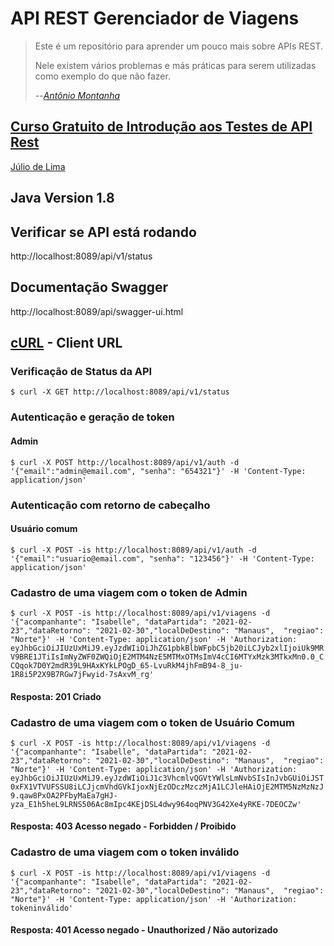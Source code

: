 # API REST Gerenciador de Viagens

> Este é um repositório para aprender um pouco mais sobre APIs REST.
> 
> Nele existem vários problemas e más práticas para serem utilizadas 
> como exemplo do que não fazer.
> 
> --<cite>[Antônio Montanha](https://github.com/AntonioMontanha/gerenciador-viagens)</cite>

## [Curso Gratuito de Introdução aos Testes de API Rest](https://www.youtube.com/playlist?list=PLf8x7B3nFTl17WeEVj405tHlstiq1kNBX)

[Júlio de Lima](https://github.com/juliointest)

## Java Version 1.8

## Verificar se API está rodando
http://localhost:8089/api/v1/status

## Documentação Swagger
http://localhost:8089/api/swagger-ui.html

## [cURL](https://pt.wikipedia.org/wiki/CURL) - Client URL

### Verificação de Status da API
`$ curl -X GET http://localhost:8089/api/v1/status`

### Autenticação e geração de token

#### Admin

`$ curl -X POST http://localhost:8089/api/v1/auth -d '{"email":"admin@email.com", "senha": "654321"}' -H 'Content-Type: application/json'`


### Autenticação com retorno de cabeçalho

#### Usuário comum
`$ curl -X POST -is http://localhost:8089/api/v1/auth -d '{"email":"usuario@email.com", "senha": "123456"}' -H 'Content-Type: application/json'`

### Cadastro de uma viagem com o token de Admin
`$ curl -X POST -is http://localhost:8089/api/v1/viagens -d '{"acompanhante": "Isabelle", "dataPartida": "2021-02-23","dataRetorno": "2021-02-30","localDeDestino": "Manaus",  "regiao": "Norte"}' -H 'Content-Type: application/json' -H 'Authorization: eyJhbGciOiJIUzUxMiJ9.eyJzdWIiOiJhZG1pbkBlbWFpbC5jb20iLCJyb2xlIjoiUk9MRV9BRE1JTiIsImNyZWF0ZWQiOjE2MTM4NzE5MTMxOTMsImV4cCI6MTYxMzk3MTkxMn0.0_CCQqok7D0Y2mdR39L9HAxKYkLPOgD_65-LvuRkM4jhFmB94-8_ju-1R8i5P2X9B7RGw7jFwyid-7sAxvM_rg'`

#### Resposta: 201 Criado

### Cadastro de uma viagem com o token de Usuário Comum
`$ curl -X POST -is http://localhost:8089/api/v1/viagens -d '{"acompanhante": "Isabelle", "dataPartida": "2021-02-23","dataRetorno": "2021-02-30","localDeDestino": "Manaus",  "regiao": "Norte"}' -H 'Content-Type: application/json' -H 'Authorization: eyJhbGciOiJIUzUxMiJ9.eyJzdWIiOiJ1c3VhcmlvQGVtYWlsLmNvbSIsInJvbGUiOiJST0xFX1VTVUFSSU8iLCJjcmVhdGVkIjoxNjEzODczMzczMjA1LCJleHAiOjE2MTM5NzMzNzJ9.qaw8PxOA2PFbyMaEa7gHJ-yza_E1h5heL9LRNS506Ac8mIpc4KEjDSL4dwy964oqPNV3G42Xe4yRKE-7DEOCZw'`

#### Resposta: 403 Acesso negado - Forbidden / Proibido

### Cadastro de uma viagem com o token inválido
`$ curl -X POST -is http://localhost:8089/api/v1/viagens -d '{"acompanhante": "Isabelle", "dataPartida": "2021-02-23","dataRetorno": "2021-02-30","localDeDestino": "Manaus",  "regiao": "Norte"}' -H 'Content-Type: application/json' -H 'Authorization: tokeninválido'`

#### Resposta: 401 Acesso negado - Unauthorized / Não autorizado
